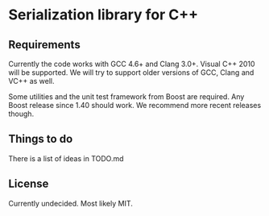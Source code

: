 Serialization library for C++
=============================

Requirements
------------

Currently the code works with GCC 4.6+ and Clang 3.0+.  Visual C++ 2010 will be
supported.  We will try to support older versions of GCC, Clang and VC++ as
well.

Some utilities and the unit test framework from Boost are required.  Any Boost
release since 1.40 should work.  We recommend more recent releases though.


Things to do
------------

There is a list of ideas in TODO.md


License
-------

Currently undecided. Most likely MIT.
